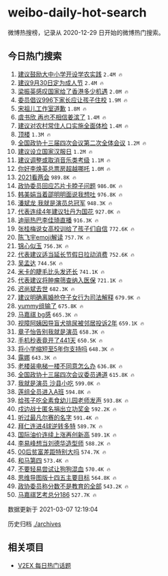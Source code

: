 # weibo-daily-hot-search

微博热搜榜，记录从 2020-12-29 日开始的微博热门搜索。

## 今日热门搜索

<!-- BEGIN -->

1. [建议鼓励大中小学开设学农实践](https://s.weibo.com/weibo?q=%23%E5%BB%BA%E8%AE%AE%E9%BC%93%E5%8A%B1%E5%A4%A7%E4%B8%AD%E5%B0%8F%E5%AD%A6%E5%BC%80%E8%AE%BE%E5%AD%A6%E5%86%9C%E5%AE%9E%E8%B7%B5%23&Refer=top) `2.4M 🔥`
1. [建议9月30日定为成人节](https://s.weibo.com/weibo?q=%23%E5%BB%BA%E8%AE%AE9%E6%9C%8830%E6%97%A5%E5%AE%9A%E4%B8%BA%E6%88%90%E4%BA%BA%E8%8A%82%23&Refer=top) `2.4M 🔥`
1. [梁振英感叹国家给了香港多少机遇](https://s.weibo.com/weibo?q=%E6%A2%81%E6%8C%AF%E8%8B%B1%E6%84%9F%E5%8F%B9%E5%9B%BD%E5%AE%B6%E7%BB%99%E4%BA%86%E9%A6%99%E6%B8%AF%E5%A4%9A%E5%B0%91%E6%9C%BA%E9%81%87&Refer=top) `2.0M 🔥`
1. [委员倡议996下家长应让孩子住校](https://s.weibo.com/weibo?q=%23%E5%A7%94%E5%91%98%E5%80%A1%E8%AE%AE996%E4%B8%8B%E5%AE%B6%E9%95%BF%E5%BA%94%E8%AE%A9%E5%AD%A9%E5%AD%90%E4%BD%8F%E6%A0%A1%23&Refer=top) `1.9M 🔥`
1. [宋祖儿工作室道歉](https://s.weibo.com/weibo?q=%23%E5%AE%8B%E7%A5%96%E5%84%BF%E5%B7%A5%E4%BD%9C%E5%AE%A4%E9%81%93%E6%AD%89%23&Refer=top) `1.8M 🔥`
1. [虞书欣 再也不相信姜滨了](https://s.weibo.com/weibo?q=%E8%99%9E%E4%B9%A6%E6%AC%A3%20%E5%86%8D%E4%B9%9F%E4%B8%8D%E7%9B%B8%E4%BF%A1%E5%A7%9C%E6%BB%A8%E4%BA%86&Refer=top) `1.4M 🔥`
1. [建议对农村常住人口实施全面体检](https://s.weibo.com/weibo?q=%23%E5%BB%BA%E8%AE%AE%E5%AF%B9%E5%86%9C%E6%9D%91%E5%B8%B8%E4%BD%8F%E4%BA%BA%E5%8F%A3%E5%AE%9E%E6%96%BD%E5%85%A8%E9%9D%A2%E4%BD%93%E6%A3%80%23&Refer=top) `1.4M 🔥`
1. [顶楼](https://s.weibo.com/weibo?q=%E9%A1%B6%E6%A5%BC&Refer=top) `1.3M 🔥`
1. [全国政协十三届四次会议第二次全体会议](https://s.weibo.com/weibo?q=%23%E5%85%A8%E5%9B%BD%E6%94%BF%E5%8D%8F%E5%8D%81%E4%B8%89%E5%B1%8A%E5%9B%9B%E6%AC%A1%E4%BC%9A%E8%AE%AE%E7%AC%AC%E4%BA%8C%E6%AC%A1%E5%85%A8%E4%BD%93%E4%BC%9A%E8%AE%AE%23&Refer=top) `1.2M 🔥`
1. [建议设立国家汉服日](https://s.weibo.com/weibo?q=%23%E5%BB%BA%E8%AE%AE%E8%AE%BE%E7%AB%8B%E5%9B%BD%E5%AE%B6%E6%B1%89%E6%9C%8D%E6%97%A5%23&Refer=top) `1.2M 🔥`
1. [建议调整或取消音乐类考级](https://s.weibo.com/weibo?q=%23%E5%BB%BA%E8%AE%AE%E8%B0%83%E6%95%B4%E6%88%96%E5%8F%96%E6%B6%88%E9%9F%B3%E4%B9%90%E7%B1%BB%E8%80%83%E7%BA%A7%23&Refer=top) `1.1M 🔥`
1. [你好李焕英总票房超越哪吒](https://s.weibo.com/weibo?q=%23%E4%BD%A0%E5%A5%BD%E6%9D%8E%E7%84%95%E8%8B%B1%E6%80%BB%E7%A5%A8%E6%88%BF%E8%B6%85%E8%B6%8A%E5%93%AA%E5%90%92%23&Refer=top) `1.0M 🔥`
1. [2021看两会](https://s.weibo.com/weibo?q=%232021%E7%9C%8B%E4%B8%A4%E4%BC%9A%23&Refer=top) `989.8K 🔥`
1. [政协委员回应芯片卡脖子问题](https://s.weibo.com/weibo?q=%23%E6%94%BF%E5%8D%8F%E5%A7%94%E5%91%98%E5%9B%9E%E5%BA%94%E8%8A%AF%E7%89%87%E5%8D%A1%E8%84%96%E5%AD%90%E9%97%AE%E9%A2%98%23&Refer=top) `986.0K 🔥`
1. [韩美娟当着邵明明面说我想吐](https://s.weibo.com/weibo?q=%23%E9%9F%A9%E7%BE%8E%E5%A8%9F%E5%BD%93%E7%9D%80%E9%82%B5%E6%98%8E%E6%98%8E%E9%9D%A2%E8%AF%B4%E6%88%91%E6%83%B3%E5%90%90%23&Refer=top) `976.8K 🔥`
1. [潘斌龙 我就是演员总冠军](https://s.weibo.com/weibo?q=%E6%BD%98%E6%96%8C%E9%BE%99%20%E6%88%91%E5%B0%B1%E6%98%AF%E6%BC%94%E5%91%98%E6%80%BB%E5%86%A0%E5%86%9B&Refer=top) `948.3K 🔥`
1. [代表连续4年建议牡丹为国花](https://s.weibo.com/weibo?q=%23%E4%BB%A3%E8%A1%A8%E8%BF%9E%E7%BB%AD4%E5%B9%B4%E5%BB%BA%E8%AE%AE%E7%89%A1%E4%B8%B9%E4%B8%BA%E5%9B%BD%E8%8A%B1%23&Refer=top) `927.0K 🔥`
1. [迪丽热巴李佳琦直播](https://s.weibo.com/weibo?q=%23%E8%BF%AA%E4%B8%BD%E7%83%AD%E5%B7%B4%E6%9D%8E%E4%BD%B3%E7%90%A6%E7%9B%B4%E6%92%AD%23&Refer=top) `916.3K 🔥`
1. [张桂梅说女高校训给了孩子们自信](https://s.weibo.com/weibo?q=%23%E5%BC%A0%E6%A1%82%E6%A2%85%E8%AF%B4%E5%A5%B3%E9%AB%98%E6%A0%A1%E8%AE%AD%E7%BB%99%E4%BA%86%E5%AD%A9%E5%AD%90%E4%BB%AC%E8%87%AA%E4%BF%A1%23&Refer=top) `772.6K 🔥`
1. [陈飞宇emoji解读](https://s.weibo.com/weibo?q=%23%E9%99%88%E9%A3%9E%E5%AE%87emoji%E8%A7%A3%E8%AF%BB%23&Refer=top) `757.7K 🔥`
1. [锦心似玉](https://s.weibo.com/weibo?q=%23%E9%94%A6%E5%BF%83%E4%BC%BC%E7%8E%89%23&Refer=top) `756.3K 🔥`
1. [代表建议适当延长节假日拉动消费](https://s.weibo.com/weibo?q=%23%E4%BB%A3%E8%A1%A8%E5%BB%BA%E8%AE%AE%E9%80%82%E5%BD%93%E5%BB%B6%E9%95%BF%E8%8A%82%E5%81%87%E6%97%A5%E6%8B%89%E5%8A%A8%E6%B6%88%E8%B4%B9%23&Refer=top) `752.6K 🔥`
1. [吴孟达](https://s.weibo.com/weibo?q=%E5%90%B4%E5%AD%9F%E8%BE%BE&Refer=top) `744.5K 🔥`
1. [米卡的睫毛比头发还长](https://s.weibo.com/weibo?q=%23%E7%B1%B3%E5%8D%A1%E7%9A%84%E7%9D%AB%E6%AF%9B%E6%AF%94%E5%A4%B4%E5%8F%91%E8%BF%98%E9%95%BF%23&Refer=top) `741.1K 🔥`
1. [代表建议将肿瘤筛查纳入医保](https://s.weibo.com/weibo?q=%23%E4%BB%A3%E8%A1%A8%E5%BB%BA%E8%AE%AE%E5%B0%86%E8%82%BF%E7%98%A4%E7%AD%9B%E6%9F%A5%E7%BA%B3%E5%85%A5%E5%8C%BB%E4%BF%9D%23&Refer=top) `721.1K 🔥`
1. [迟尚斌去世](https://s.weibo.com/weibo?q=%E8%BF%9F%E5%B0%9A%E6%96%8C%E5%8E%BB%E4%B8%96&Refer=top) `682.3K 🔥`
1. [建议明确离婚抢夺子女行为司法解释](https://s.weibo.com/weibo?q=%23%E5%BB%BA%E8%AE%AE%E6%98%8E%E7%A1%AE%E7%A6%BB%E5%A9%9A%E6%8A%A2%E5%A4%BA%E5%AD%90%E5%A5%B3%E8%A1%8C%E4%B8%BA%E5%8F%B8%E6%B3%95%E8%A7%A3%E9%87%8A%23&Refer=top) `679.9K 🔥`
1. [yummy组输了](https://s.weibo.com/weibo?q=%23yummy%E7%BB%84%E8%BE%93%E4%BA%86%23&Refer=top) `675.8K 🔥`
1. [马嘉祺 bg感](https://s.weibo.com/weibo?q=%E9%A9%AC%E5%98%89%E7%A5%BA%20bg%E6%84%9F&Refer=top) `665.3K 🔥`
1. [视障阿姨因导盲犬排尿被邻居投诉2年](https://s.weibo.com/weibo?q=%23%E8%A7%86%E9%9A%9C%E9%98%BF%E5%A7%A8%E5%9B%A0%E5%AF%BC%E7%9B%B2%E7%8A%AC%E6%8E%92%E5%B0%BF%E8%A2%AB%E9%82%BB%E5%B1%85%E6%8A%95%E8%AF%892%E5%B9%B4%23&Refer=top) `659.1K 🔥`
1. [章子怡告别我就是演员](https://s.weibo.com/weibo?q=%E7%AB%A0%E5%AD%90%E6%80%A1%E5%91%8A%E5%88%AB%E6%88%91%E5%B0%B1%E6%98%AF%E6%BC%94%E5%91%98&Refer=top) `658.3K 🔥`
1. [手机秒表竟开了441天](https://s.weibo.com/weibo?q=%23%E6%89%8B%E6%9C%BA%E7%A7%92%E8%A1%A8%E7%AB%9F%E5%BC%80%E4%BA%86441%E5%A4%A9%23&Refer=top) `650.5K 🔥`
1. [将小学缩短至5年你支持吗](https://s.weibo.com/weibo?q=%23%E5%B0%86%E5%B0%8F%E5%AD%A6%E7%BC%A9%E7%9F%AD%E8%87%B35%E5%B9%B4%E4%BD%A0%E6%94%AF%E6%8C%81%E5%90%97%23&Refer=top) `648.3K 🔥`
1. [露娜](https://s.weibo.com/weibo?q=%E9%9C%B2%E5%A8%9C&Refer=top) `643.3K 🔥`
1. [老楼装电梯一楼不同意怎么办](https://s.weibo.com/weibo?q=%23%E8%80%81%E6%A5%BC%E8%A3%85%E7%94%B5%E6%A2%AF%E4%B8%80%E6%A5%BC%E4%B8%8D%E5%90%8C%E6%84%8F%E6%80%8E%E4%B9%88%E5%8A%9E%23&Refer=top) `636.8K 🔥`
1. [全国政协十三届四次会议委员通道](https://s.weibo.com/weibo?q=%23%E5%85%A8%E5%9B%BD%E6%94%BF%E5%8D%8F%E5%8D%81%E4%B8%89%E5%B1%8A%E5%9B%9B%E6%AC%A1%E4%BC%9A%E8%AE%AE%E5%A7%94%E5%91%98%E9%80%9A%E9%81%93%23&Refer=top) `615.8K 🔥`
1. [我就是演员 沙县小吃](https://s.weibo.com/weibo?q=%E6%88%91%E5%B0%B1%E6%98%AF%E6%BC%94%E5%91%98%20%E6%B2%99%E5%8E%BF%E5%B0%8F%E5%90%83&Refer=top) `599.0K 🔥`
1. [莲组全员进入A班](https://s.weibo.com/weibo?q=%23%E8%8E%B2%E7%BB%84%E5%85%A8%E5%91%98%E8%BF%9B%E5%85%A5A%E7%8F%AD%23&Refer=top) `594.8K 🔥`
1. [给孩子吃全素食幼儿园老师发声](https://s.weibo.com/weibo?q=%E7%BB%99%E5%AD%A9%E5%AD%90%E5%90%83%E5%85%A8%E7%B4%A0%E9%A3%9F%E5%B9%BC%E5%84%BF%E5%9B%AD%E8%80%81%E5%B8%88%E5%8F%91%E5%A3%B0&Refer=top) `593.8K 🔥`
1. [戍边战士匿名捐出立功奖金](https://s.weibo.com/weibo?q=%23%E6%88%8D%E8%BE%B9%E6%88%98%E5%A3%AB%E5%8C%BF%E5%90%8D%E6%8D%90%E5%87%BA%E7%AB%8B%E5%8A%9F%E5%A5%96%E9%87%91%23&Refer=top) `592.2K 🔥`
1. [听过最凡尔赛的名字](https://s.weibo.com/weibo?q=%23%E5%90%AC%E8%BF%87%E6%9C%80%E5%87%A1%E5%B0%94%E8%B5%9B%E7%9A%84%E5%90%8D%E5%AD%97%23&Refer=top) `591.4K 🔥`
1. [拜仁连进4球逆转多特](https://s.weibo.com/weibo?q=%E6%8B%9C%E4%BB%81%E8%BF%9E%E8%BF%9B4%E7%90%83%E9%80%86%E8%BD%AC%E5%A4%9A%E7%89%B9&Refer=top) `589.7K 🔥`
1. [国际油价连续上涨再创新高](https://s.weibo.com/weibo?q=%23%E5%9B%BD%E9%99%85%E6%B2%B9%E4%BB%B7%E8%BF%9E%E7%BB%AD%E4%B8%8A%E6%B6%A8%E5%86%8D%E5%88%9B%E6%96%B0%E9%AB%98%23&Refer=top) `589.1K 🔥`
1. [李易峰想当刘德华造型师](https://s.weibo.com/weibo?q=%23%E6%9D%8E%E6%98%93%E5%B3%B0%E6%83%B3%E5%BD%93%E5%88%98%E5%BE%B7%E5%8D%8E%E9%80%A0%E5%9E%8B%E5%B8%88%23&Refer=top) `588.2K 🔥`
1. [00后贫富差距特别大吗](https://s.weibo.com/weibo?q=%2300%E5%90%8E%E8%B4%AB%E5%AF%8C%E5%B7%AE%E8%B7%9D%E7%89%B9%E5%88%AB%E5%A4%A7%E5%90%97%23&Refer=top) `574.7K 🔥`
1. [和马第四](https://s.weibo.com/weibo?q=%23%E5%92%8C%E9%A9%AC%E7%AC%AC%E5%9B%9B%23&Refer=top) `573.4K 🔥`
1. [不要轻易尝试让狗狗混血](https://s.weibo.com/weibo?q=%E4%B8%8D%E8%A6%81%E8%BD%BB%E6%98%93%E5%B0%9D%E8%AF%95%E8%AE%A9%E7%8B%97%E7%8B%97%E6%B7%B7%E8%A1%80&Refer=top) `570.4K 🔥`
1. [思维导图版十四五主要目标](https://s.weibo.com/weibo?q=%23%E6%80%9D%E7%BB%B4%E5%AF%BC%E5%9B%BE%E7%89%88%E5%8D%81%E5%9B%9B%E4%BA%94%E4%B8%BB%E8%A6%81%E7%9B%AE%E6%A0%87%23&Refer=top) `564.8K 🔥`
1. [政协委员称分数不是教育的全部](https://s.weibo.com/weibo?q=%23%E6%94%BF%E5%8D%8F%E5%A7%94%E5%91%98%E7%A7%B0%E5%88%86%E6%95%B0%E4%B8%8D%E6%98%AF%E6%95%99%E8%82%B2%E7%9A%84%E5%85%A8%E9%83%A8%23&Refer=top) `543.2K 🔥`
1. [马嘉祺艺考总分186](https://s.weibo.com/weibo?q=%23%E9%A9%AC%E5%98%89%E7%A5%BA%E8%89%BA%E8%80%83%E6%80%BB%E5%88%86186%23&Refer=top) `527.7K 🔥`

数据更新于 2021-03-07 12:19:04

<!-- END -->

历史归档 [./archives](./archives)

## 相关项目

- [V2EX 每日热门话题](https://github.com/boojack/v2ex-daily-hot-topic)
